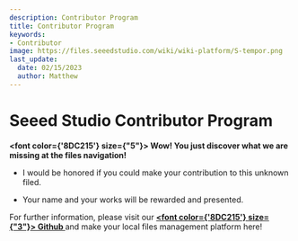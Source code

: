 ```yaml
---
description: Contributor Program
title: Contributor Program
keywords:
- Contributor
image: https://files.seeedstudio.com/wiki/wiki-platform/S-tempor.png
last_update:
  date: 02/15/2023
  author: Matthew
---
```


# Seeed Studio Contributor Program

<strong><a><span><font color={'8DC215'} size={"5"}> Wow! You just discover what we are missing at the files navigation! </font></span></a></strong>

- I would be honored if you could make your contribution to this unknown filed.

- Your name and your works will be rewarded and presented.

For further information, please visit our <strong><a href="https://github.com/c1ev0ps/wiki-documents/blob/main/TASK.md" target="_blank"><span><font color={'8DC215'} size={"3"}> Github </font></span></a></strong> and make your local files management platform here!
